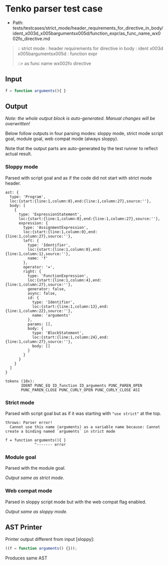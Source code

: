 # Tenko parser test case

- Path: tests/testcases/strict_mode/header_requirements_for_directive_in_body/ident_x003d_x005bargumentsx005d/function_expr/as_func_name_wx002fo_directive.md

> :: strict mode : header requirements for directive in body : ident x003d x005bargumentsx005d : function expr
>
> ::> as func name wx002fo directive

## Input

`````js
f = function arguments(){ }
`````

## Output

_Note: the whole output block is auto-generated. Manual changes will be overwritten!_

Below follow outputs in four parsing modes: sloppy mode, strict mode script goal, module goal, web compat mode (always sloppy).

Note that the output parts are auto-generated by the test runner to reflect actual result.

### Sloppy mode

Parsed with script goal and as if the code did not start with strict mode header.

`````
ast: {
  type: 'Program',
  loc:{start:{line:1,column:0},end:{line:1,column:27},source:''},
  body: [
    {
      type: 'ExpressionStatement',
      loc:{start:{line:1,column:0},end:{line:1,column:27},source:''},
      expression: {
        type: 'AssignmentExpression',
        loc:{start:{line:1,column:0},end:{line:1,column:27},source:''},
        left: {
          type: 'Identifier',
          loc:{start:{line:1,column:0},end:{line:1,column:1},source:''},
          name: 'f'
        },
        operator: '=',
        right: {
          type: 'FunctionExpression',
          loc:{start:{line:1,column:4},end:{line:1,column:27},source:''},
          generator: false,
          async: false,
          id: {
            type: 'Identifier',
            loc:{start:{line:1,column:13},end:{line:1,column:22},source:''},
            name: 'arguments'
          },
          params: [],
          body: {
            type: 'BlockStatement',
            loc:{start:{line:1,column:24},end:{line:1,column:27},source:''},
            body: []
          }
        }
      }
    }
  ]
}

tokens (10x):
       IDENT PUNC_EQ ID_function ID_arguments PUNC_PAREN_OPEN
       PUNC_PAREN_CLOSE PUNC_CURLY_OPEN PUNC_CURLY_CLOSE ASI
`````

### Strict mode

Parsed with script goal but as if it was starting with `"use strict"` at the top.

`````
throws: Parser error!
  Cannot use this name (arguments) as a variable name because: Cannot create a binding named `arguments` in strict mode

f = function arguments(){ }
             ^------- error
`````


### Module goal

Parsed with the module goal.

_Output same as strict mode._

### Web compat mode

Parsed in sloppy script mode but with the web compat flag enabled.

_Output same as sloppy mode._

## AST Printer

Printer output different from input [sloppy]:

````js
((f = function arguments() {}));
````

Produces same AST
